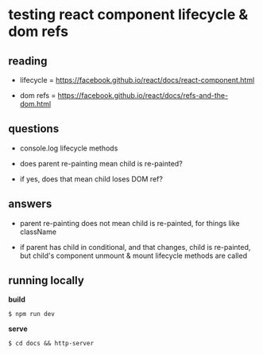 # testing react component lifecycle & dom refs


## reading


- lifecycle = https://facebook.github.io/react/docs/react-component.html

- dom refs = https://facebook.github.io/react/docs/refs-and-the-dom.html


## questions


- console.log lifecycle methods

- does parent re-painting mean child is re-painted?

- if yes, does that mean child loses DOM ref?


## answers


- parent re-painting does not mean child is re-painted, for things like className

- if parent has child in conditional, and that changes, child is re-painted, but child's component unmount & mount lifecycle methods are called


## running locally

**build**

```
$ npm run dev
```

**serve**

```
$ cd docs && http-server
```
